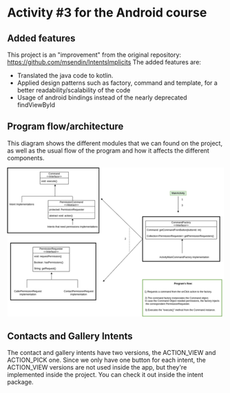 # Activity #3 for the Android course

## Added features
This project is an "improvement" from the original repository: https://github.com/msendin/IntentsImplicits
The added features are:
  * Translated the java code to kotlin.
  * Applied design patterns such as factory, command and template, for a better readability/scalability of the code
  * Usage of android bindings instead of the nearly deprecated findViewById


## Program flow/architecture
This diagram shows the different modules that we can found on the project, as well as the usual flow of the program and how it affects the different components.

![program workflow/architecture](assets/workflow.drawio.png)

## Contacts and Gallery Intents
The contact and gallery intents have two versions, the ACTION_VIEW and ACTION_PICK one.
Since we only have one button for each intent, the ACTION_VIEW versions are not used inside the app, but they're implemented inside the project. You can check it out inside the intent package.
